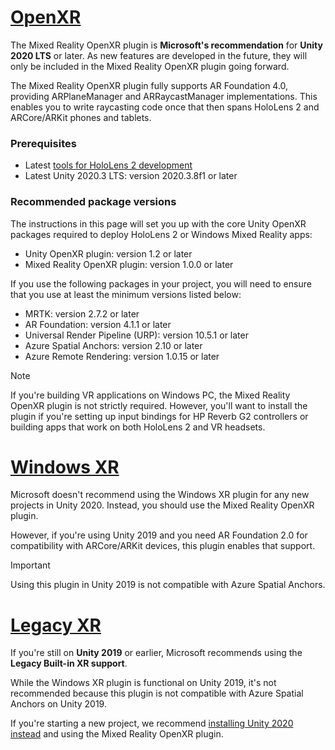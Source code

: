 # [OpenXR](#tab/openxr)

The Mixed Reality OpenXR plugin is **Microsoft's recommendation** for **Unity 2020 LTS** or later. As new features are developed in the future, they will only be included in the Mixed Reality OpenXR plugin going forward.

The Mixed Reality OpenXR plugin fully supports AR Foundation 4.0, providing ARPlaneManager and ARRaycastManager implementations. This enables you to write raycasting code once that then spans HoloLens 2 and ARCore/ARKit phones and tablets.

### Prerequisites 

* Latest [tools for HoloLens 2 development](../../../install-the-tools.md?tabs=unity#installation-checklist)
* Latest Unity 2020.3 LTS: version 2020.3.8f1 or later

### Recommended package versions

The instructions in this page will set you up with the core Unity OpenXR packages required to deploy HoloLens 2 or Windows Mixed Reality apps:

* Unity OpenXR plugin: version 1.2 or later
* Mixed Reality OpenXR plugin: version 1.0.0 or later

If you use the following packages in your project, you will need to ensure that you use at least the minimum versions listed below:

* MRTK: version 2.7.2 or later
* AR Foundation: version 4.1.1 or later
* Universal Render Pipeline (URP): version 10.5.1 or later
* Azure Spatial Anchors: version 2.10 or later
* Azure Remote Rendering: version 1.0.15 or later

> [!NOTE]
> If you're building VR applications on Windows PC, the Mixed Reality OpenXR plugin is not strictly required. However, you'll want to install the plugin if you're setting up input bindings for HP Reverb G2 controllers or building apps that work on both HoloLens 2 and VR headsets.

# [Windows XR](#tab/windowsxr)

Microsoft doesn't recommend using the Windows XR plugin for any new projects in Unity 2020.  Instead, you should use the Mixed Reality OpenXR plugin.

However, if you're using Unity 2019 and you need AR Foundation 2.0 for compatibility with ARCore/ARKit devices, this plugin enables that support.

> [!IMPORTANT]
> Using this plugin in Unity 2019 is not compatible with Azure Spatial Anchors.

# [Legacy XR](#tab/legacy)

If you're still on **Unity 2019** or earlier, Microsoft recommends using the **Legacy Built-in XR support**.

While the Windows XR plugin is functional on Unity 2019, it's not recommended because this plugin is not compatible with Azure Spatial Anchors on Unity 2019.

If you're starting a new project, we recommend [installing Unity 2020 instead](choosing-unity-version.md) and using the Mixed Reality OpenXR plugin.